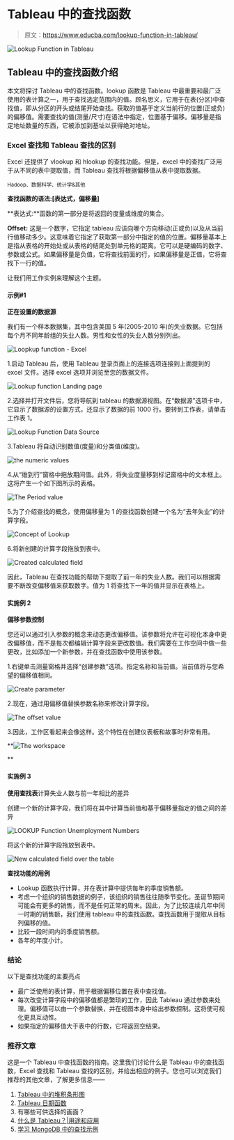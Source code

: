 # Tableau 中的查找函数

> 原文：<https://www.educba.com/lookup-function-in-tableau/>

![Lookup Function in Tableau](img/39aed845812b998c6651f7587e0d54ea.png)



## Tableau 中的查找函数介绍

本文将探讨 Tableau 中的查找函数。lookup 函数是 Tableau 中最重要和最广泛使用的表计算之一，用于查找选定范围内的值。顾名思义，它用于在表(分区)中查找值，即从分区的开头或结尾开始查找。获取的值基于定义当前行的位置(正或负)的偏移值。需要查找的值(测量/尺寸)在语法中指定，位置基于偏移。偏移量是指定地址数量的东西，它被添加到基址以获得绝对地址。

### Excel 查找和 Tableau 查找的区别

Excel 还提供了 vlookup 和 hlookup 的查找功能。但是，excel 中的查找广泛用于从不同的表中提取值，而 Tableau 查找将根据偏移值从表中提取数据。

<small>Hadoop、数据科学、统计学&其他</small>

**查找函数的语法:[表达式，偏移量]**

**表达式:**函数的第一部分是将返回的度量或维度的集合。

**Offset:** 这是一个数字，它指定 tableau 应该向哪个方向移动(正或负)以及从当前行值移动多少。这意味着它指定了获取第一部分中指定的值的位置。偏移量基本上是指从表格的开始处或从表格的结尾处到单元格的距离。它可以是硬编码的数字、参数或公式。如果偏移量是负值，它将查找前面的行，如果偏移量是正值，它将查找下一行的值。

让我们用工作实例来理解这个主题。

#### 示例#1

**正在设置的数据源**

我们有一个样本数据集，其中包含美国 5 年(2005-2010 年)的失业数据。它包括每个月不同年龄组的失业人数。男性和女性的失业人数分别列出。

![Loopkup function - Excel](img/2ab1185aba705e2a79854cc137a3777f.png)



1.启动 Tableau 后，使用 Tableau 登录页面上的连接选项连接到上面提到的 excel 文件。选择 excel 选项并浏览至您的数据文件。

![Lookup function Landing page](img/cc898b89e78fd4c233e444005115d7c9.png)



2.选择并打开文件后，您将导航到 tableau 的数据源视图。在“数据源”选项卡中，它显示了数据源的设置方式，还显示了数据的前 1000 行。要转到工作表，请单击工作表 1。

![Lookup Function Data Source](img/03f465f530e5cd7ccc478121727df6df.png)



3.Tableau 将自动识别数值(度量)和分类值(维度)。

![the numeric values](img/ed370b65d2953072a6dcb3cd49c1b5a4.png)



4.从“维到行”窗格中拖放期间值。此外，将失业度量移到标记窗格中的文本框上。这将产生一个如下图所示的表格。

![The Period value](img/6cbc9a875182ff58b8b878b4e1468a42.png)



5.为了介绍查找的概念，使用偏移量为 1 的查找函数创建一个名为“去年失业”的计算字段。

![Concept of Lookup](img/babef07e19723c7a72c63d77cdb8a871.png)



6.将新创建的计算字段拖放到表中。

![Created calculated field](img/1c8b87dc9624b2c33edf7de75df7c7ab.png)



因此，Tableau 在查找功能的帮助下提取了前一年的失业人数。我们可以根据需要不断改变偏移值来获取数字。值为 1 将查找下一年的值并显示在表格上。

#### 实施例 2

**偏移参数控制**

您还可以通过引入参数的概念来动态更改偏移值。该参数将允许在可视化本身中更改偏移值，而不是每次都编辑计算字段来更改数值。我们需要在工作空间中做一些更改，比如添加一个新参数，并在查找函数中使用该参数。

1.右键单击测量窗格并选择“创建参数”选项。指定名称和当前值。当前值将与您希望的偏移值相同。

![Create parameter](img/27f43273316dec3514b853ae075ce481.png)



2.现在，通过用偏移值替换参数名称来修改计算字段。

![The offset value](img/f2cc30b70c4dceb99afbba8946c22f8b.png)



3.因此，工作区看起来会像这样。这个特性在创建仪表板和故事时非常有用。

**![The workspace](img/b31b6fb89cba1453e6bec061681da0d7.png)

** 

#### 实施例 3

**使用查找表**计算失业人数与前一年相比的差异

创建一个新的计算字段，我们将在其中计算当前值和基于偏移量指定的值之间的差异

![LOOKUP Function Unemployment Numbers](img/0601e3d35d2875280fcdc97dab4267ee.png)



将这个新的计算字段拖放到表中。

![New calculated field over the table](img/cbcd803bcd747fa0af2f146bb0b78651.png)



**查找功能的用例**

*   Lookup 函数执行计算，并在表计算中提供每年的季度销售额。
*   考虑一个组织的销售数据的例子，该组织的销售往往随季节变化。圣诞节期间可能会有更多的销售，而不是任何正常的周末。因此，为了比较连续几年中同一时期的销售额，我们使用 tableau 中的查找函数。查找函数用于提取从目标列偏移的值。
*   比较一段时间内的季度销售额。
*   各年的年度小计。

### 结论

以下是查找功能的主要亮点

*   最广泛使用的表计算，用于根据偏移位置在表中查找值。
*   每次改变计算字段中的偏移值都是繁琐的工作，因此 Tableau 通过参数来处理。偏移值可以由一个参数替换，并在视图本身中给出参数控制。这将使可视化更具互动性。
*   如果指定的偏移值大于表中的行数，它将返回空结果。

### 推荐文章

这是一个 Tableau 中查找函数的指南。这里我们讨论什么是 Tableau 中的查找函数，Excel 查找和 Tableau 查找的区别，并给出相应的例子。您也可以浏览我们推荐的其他文章，了解更多信息——

1.  [Tableau 中的堆积条形图](https://www.educba.com/stacked-bar-chart-in-tableau/)
2.  [Tableau 日期函数](https://www.educba.com/tableau-date-functions/)
3.  有哪些可供选择的画面？
4.  [什么是 Tableau？|用途和应用](https://www.educba.com/what-is-tableau/)
5.  [学习 MongoDB 中的查找示例](https://www.educba.com/lookup-in-mongodb/)





